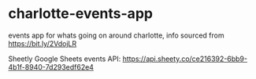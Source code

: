 # charlotte-events-app
events app for whats going on around charlotte, info sourced from https://bit.ly/2VdojLR

Sheetly Google Sheets events API:
https://api.sheety.co/ce216392-6bb9-4b1f-8940-7d293edf62e4